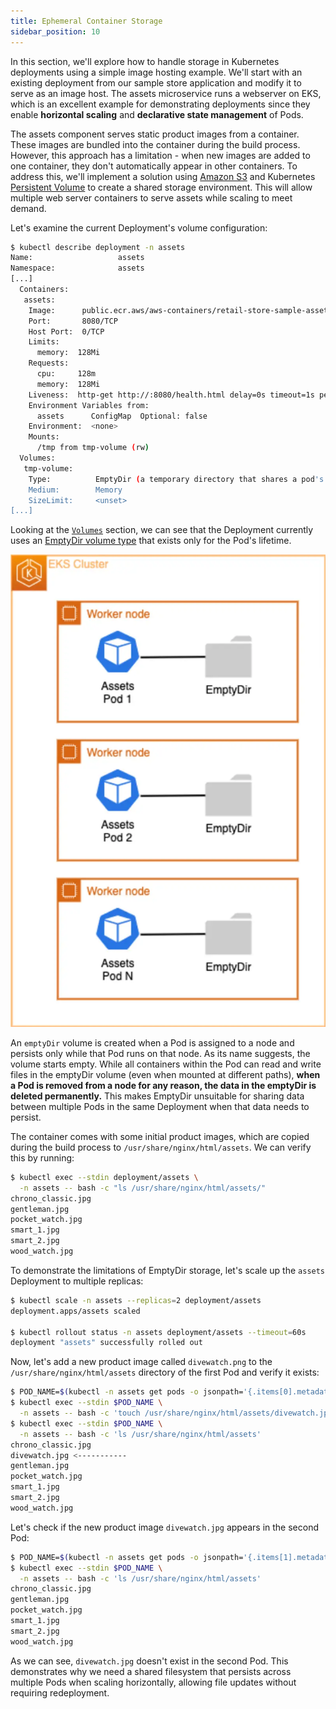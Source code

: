 ```yaml
---
title: Ephemeral Container Storage
sidebar_position: 10
---
```


In this section, we'll explore how to handle storage in Kubernetes deployments using a simple image hosting example. We'll start with an existing deployment from our sample store application and modify it to serve as an image host. The assets microservice runs a webserver on EKS, which is an excellent example for demonstrating deployments since they enable **horizontal scaling** and **declarative state management** of Pods.

The assets component serves static product images from a container. These images are bundled into the container during the build process. However, this approach has a limitation - when new images are added to one container, they don't automatically appear in other containers. To address this, we'll implement a solution using [Amazon S3](https://docs.aws.amazon.com/AmazonS3/latest/userguide/Welcome.html) and Kubernetes [Persistent Volume](https://kubernetes.io/docs/concepts/storage/persistent-volumes/) to create a shared storage environment. This will allow multiple web server containers to serve assets while scaling to meet demand.

Let's examine the current Deployment's volume configuration:

```bash
$ kubectl describe deployment -n assets
Name:                   assets
Namespace:              assets
[...]
  Containers:
   assets:
    Image:      public.ecr.aws/aws-containers/retail-store-sample-assets:0.4.0
    Port:       8080/TCP
    Host Port:  0/TCP
    Limits:
      memory:  128Mi
    Requests:
      cpu:     128m
      memory:  128Mi
    Liveness:  http-get http://:8080/health.html delay=0s timeout=1s period=3s #success=1 #failure=3
    Environment Variables from:
      assets      ConfigMap  Optional: false
    Environment:  <none>
    Mounts:
      /tmp from tmp-volume (rw)
  Volumes:
   tmp-volume:
    Type:          EmptyDir (a temporary directory that shares a pod's lifetime)
    Medium:        Memory
    SizeLimit:     <unset>
[...]
```

Looking at the [`Volumes`](https://kubernetes.io/docs/concepts/storage/volumes/#emptydir-configuration-example) section, we can see that the Deployment currently uses an [EmptyDir volume type](https://kubernetes.io/docs/concepts/storage/volumes/#emptydir) that exists only for the Pod's lifetime.

![Assets with emptyDir](./assets/assets-emptydir.webp)

An `emptyDir` volume is created when a Pod is assigned to a node and persists only while that Pod runs on that node. As its name suggests, the volume starts empty. While all containers within the Pod can read and write files in the emptyDir volume (even when mounted at different paths), **when a Pod is removed from a node for any reason, the data in the emptyDir is deleted permanently.** This makes EmptyDir unsuitable for sharing data between multiple Pods in the same Deployment when that data needs to persist.

The container comes with some initial product images, which are copied during the build process to `/usr/share/nginx/html/assets`. We can verify this by running:

```bash
$ kubectl exec --stdin deployment/assets \
  -n assets -- bash -c "ls /usr/share/nginx/html/assets/"
chrono_classic.jpg
gentleman.jpg
pocket_watch.jpg
smart_1.jpg
smart_2.jpg
wood_watch.jpg
```

To demonstrate the limitations of EmptyDir storage, let's scale up the `assets` Deployment to multiple replicas:

```bash
$ kubectl scale -n assets --replicas=2 deployment/assets
deployment.apps/assets scaled

$ kubectl rollout status -n assets deployment/assets --timeout=60s
deployment "assets" successfully rolled out
```

Now, let's add a new product image called `divewatch.png` to the `/usr/share/nginx/html/assets` directory of the first Pod and verify it exists:

```bash
$ POD_NAME=$(kubectl -n assets get pods -o jsonpath='{.items[0].metadata.name}')
$ kubectl exec --stdin $POD_NAME \
  -n assets -- bash -c 'touch /usr/share/nginx/html/assets/divewatch.jpg'
$ kubectl exec --stdin $POD_NAME \
  -n assets -- bash -c 'ls /usr/share/nginx/html/assets'
chrono_classic.jpg
divewatch.jpg <-----------
gentleman.jpg
pocket_watch.jpg
smart_1.jpg
smart_2.jpg
wood_watch.jpg
```

Let's check if the new product image `divewatch.jpg` appears in the second Pod:

```bash
$ POD_NAME=$(kubectl -n assets get pods -o jsonpath='{.items[1].metadata.name}')
$ kubectl exec --stdin $POD_NAME \
  -n assets -- bash -c 'ls /usr/share/nginx/html/assets'
chrono_classic.jpg
gentleman.jpg
pocket_watch.jpg
smart_1.jpg
smart_2.jpg
wood_watch.jpg
```

As we can see, `divewatch.jpg` doesn't exist in the second Pod. This demonstrates why we need a shared filesystem that persists across multiple Pods when scaling horizontally, allowing file updates without requiring redeployment.

